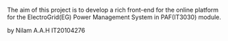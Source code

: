 The aim of this project is to develop a rich front-end for the online platform for the ElectroGrid(EG) Power Management System in PAF(IT3030) module.

by Nilam A.A.H IT20104276

